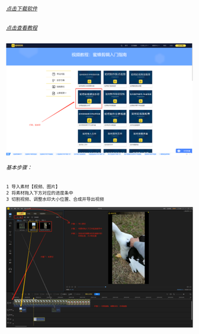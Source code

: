 ###### [点击下载软件](https://download.apowersoft.cn/down.php?softid=beecut-bd&_bv=6827967920544783972&_cc=8&_ch=aps-bd&_ct=1615474059&_dm=lightmake.cn&_gn=ANGLE%20(Intel(R)%20UHD%20Graphics%20Direct3D11%20vs_5_0%20ps_5_0)&_sh=1440&_sw=2160&_tz=GMT%2B0800&_uc=%E8%9C%9C%E8%9C%82%E5%89%AA%E8%BE%91&_ud=2021-03-11%2022%3A47%3A23&_um=cpc&_us=baidu&_ut=%E6%80%8E%E6%A0%B7%E7%BB%99%E8%A7%86%E9%A2%91%E6%89%93%E9%A9%AC%E8%B5%9B%E5%85%8B&_vi=e7773714903b9a4de83cddaf3b32a903&_bv=6827967920544783972&_cc=8&_ch=aps-bd&_ct=1615474115&_dm=lightmake.cn&_gn=ANGLE%20(Intel(R)%20UHD%20Graphics%20Direct3D11%20vs_5_0%20ps_5_0)&_sh=1440&_sw=2160&_tz=GMT%2B0800&_uc=%E8%9C%9C%E8%9C%82%E5%89%AA%E8%BE%91&_ud=2021-03-11%2022%3A47%3A23&_um=cpc&_us=baidu&_ut=%E6%80%8E%E6%A0%B7%E7%BB%99%E8%A7%86%E9%A2%91%E6%89%93%E9%A9%AC%E8%B5%9B%E5%85%8B&_vi=e7773714903b9a4de83cddaf3b32a903&_bv=6827967920544783972&_cc=8&_ch=aps-bd&_ct=1615475730&_dm=lightmake.cn&_gn=ANGLE%20(Intel(R)%20UHD%20Graphics%20Direct3D11%20vs_5_0%20ps_5_0)&_sh=1440&_sw=2160&_tz=GMT%2B0800&_uc=%E8%9C%9C%E8%9C%82%E5%89%AA%E8%BE%91&_ud=2021-03-11%2022%3A47%3A23&_um=cpc&_us=baidu&_ut=%E6%80%8E%E6%A0%B7%E7%BB%99%E8%A7%86%E9%A2%91%E6%89%93%E9%A9%AC%E8%B5%9B%E5%85%8B&_vi=e7773714903b9a4de83cddaf3b32a903&_bv=6827967920544783972&_cc=8&_ch=aps-bd&_ct=1615475730&_dm=lightmake.cn&_gn=ANGLE%20(Intel(R)%20UHD%20Graphics%20Direct3D11%20vs_5_0%20ps_5_0)&_sh=1440&_sw=2160&_tz=GMT%2B0800&_uc=%E8%9C%9C%E8%9C%82%E5%89%AA%E8%BE%91&_ud=2021-03-11%2022%3A47%3A23&_um=cpc&_us=baidu&_ut=%E6%80%8E%E6%A0%B7%E7%BB%99%E8%A7%86%E9%A2%91%E6%89%93%E9%A9%AC%E8%B5%9B%E5%85%8B&_vi=e7773714903b9a4de83cddaf3b32a903)

###### [点击查看教程](https://beecut.cn/tutorial-video/)

![avatar](./images/蜜蜂剪辑-如何给视频加水印.png)

###### 基本步骤：
```
1 导入素材【视频、图片】
2 将素材拖入下方对应的进度条中
3 切割视频、调整水印大小位置、合成并导出视频
```
![avatar](./images/蜜蜂剪辑-如何给视频加水印-基本步骤.png)

